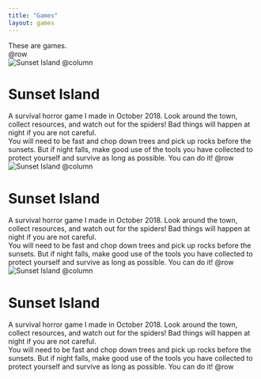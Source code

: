```yaml
---
title: "Games"
layout: games
---
```


These are games.  
@row  
![Sunset Island](https://riopelle.me/assets/pics/sunset.png)
@column
# Sunset Island
A survival horror game I made in October 2018. Look around the town, collect resources, and watch out for the spiders! Bad things will happen at night if you are not careful.  
You will need to be fast and chop down trees and pick up rocks before the sunsets. But if night falls, make good use of the tools you have collected to protect yourself and survive as long as possible. You can do it!
@row  
![Sunset Island](https://riopelle.me/assets/pics/sunset.png)
@column
# Sunset Island
A survival horror game I made in October 2018. Look around the town, collect resources, and watch out for the spiders! Bad things will happen at night if you are not careful.  
You will need to be fast and chop down trees and pick up rocks before the sunsets. But if night falls, make good use of the tools you have collected to protect yourself and survive as long as possible. You can do it!
@row  
![Sunset Island](https://riopelle.me/assets/pics/sunset.png)
@column
# Sunset Island
A survival horror game I made in October 2018. Look around the town, collect resources, and watch out for the spiders! Bad things will happen at night if you are not careful.  
You will need to be fast and chop down trees and pick up rocks before the sunsets. But if night falls, make good use of the tools you have collected to protect yourself and survive as long as possible. You can do it!
@row  
